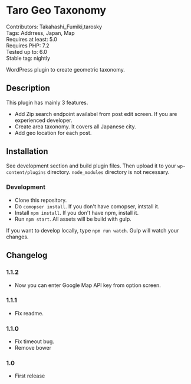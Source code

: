 # Taro Geo Taxonomy

Contributors: Takahashi_Fumiki,tarosky  
Tags: Addrress, Japan, Map  
Requires at least: 5.0  
Requires PHP: 7.2  
Tested up to: 6.0  
Stable tag: nightly

WordPress plugin to create geometric taxonomy.

## Description

This plugin has mainly 3 features.

* Add Zip search endpoint availabel from post edit screen. If you are experienced developer.
* Create area taxonomy. It covers all Japanese city.
* Add geo location for each post.

## Installation

See development section and build plugin files. Then upload it to your `wp-content/plugins` directory.
`node_modules` directory is not necessary.

### Development

- Clone this repository.
- Do `comopser install`. If you don't have comopser, intstall it.
- Install `npm install`. If you don't have npm, install it.
- Run `npm start`. All assets will be build with gulp.

If you want to develop locally, type `npm run watch`.
Gulp will watch your changes.

##  Changelog 

### 1.1.2

* Now you can enter Google Map API key from option screen.

### 1.1.1

* Fix readme.

### 1.1.0

* Fix timeout bug.
* Remove bower

### 1.0

* First release